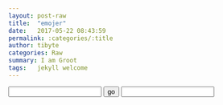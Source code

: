 ```yaml
---
layout: post-raw
title:  "emojer"
date:   2017-05-22 08:43:59
permalink: :categories/:title
author: tibyte
categories: Raw
summary: I am Groot
tags:	jekyll welcome
---
```

<div markdown="0">
	
<input id="mytf" type="text">
<button id="mybtn" onclick="printEmoji()">go</button>
<input id="myout" type="text">
<script type="text/javascript">
function printEmoji()
{
  var numCode = ["zero", "one", "two", "three", "four", "five", "six", "seven", "eight", "nine", "ten"]
  var input = document.getElementById("mytf").value
  var output = ""
  input = input.toLowerCase()

  for(var idx in input) {
    var code = input.charCodeAt(idx)
    if(code >= 97 && code <= 122)
      code -= 32
    if(code >= 65 && code <= 90)
      output += ":regional_indicator_"+input[idx]+": "
    else if(code >= 48 && code <= 57)
      output += ":" + numCode[code-48] + ": "
    else
      output += input[idx]
  }
    
    document.getElementById("myout").value = output
}
</script>
</div>
